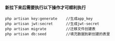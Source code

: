 #### 新拉下来后需要执行以下操作才可顺利执行
```$xslt
php artisan key:generate    //生成app_key
php artisan jwt:secret      //生成jwt-secret
php artisan migrate         //迁移文件创建表
php artisan db:seed         //填充数据到新创建的表里
```